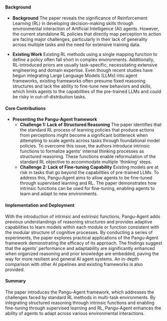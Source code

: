 #### Background
- **Background**
The paper reveals the significance of Reinforcement Learning (RL) in developing decision-making skills through environmental interaction of Artificial Intelligence (AI) agents. However, the current standalone RL policies that directly map perception to action are facing major challenges, particularly in their lack of generality across multiple tasks and the need for extensive training data.

- **Existing Work**
Existing RL methods using a single mapping function to define a policy often fall short in complex environments. Additionally, RL-introduced priors are usually task-specific, necessitating extensive engineering and domain expertise. Even though recent studies have begun integrating Large Language Models (LLMs) into agent frameworks, existing frameworks often presume fixed reasoning structures and lack the ability to fine-tune new behaviors and skills, which limits agents to the capabilities of the pre-trained LLMs and could be risky in out-of-distribution tasks.

#### Core Contributions
- **Presenting the Pangu-Agent framework**
    - **Challenge 1: Lack of Structured Reasoning**
        The paper identifies that the standard RL process of learning policies that produce actions from perceptions might become a significant bottleneck when attempting to scale agents across tasks through foundational model policies. To overcome this issue, the authors introduce intrinsic functions to formalize agents' internal thinking processes as structured reasoning. These functions enable reformulation of the standard RL objective to accommodate multiple 'thinking' steps.
    - **Challenge 2: Lack of Fine-tuning Capability**
        Existing models are at risk in tasks that go beyond the capabilities of pre-trained LLMs. To address this, Pangu-Agent aims to allow agents to be fine-tuned through supervised learning and RL. The paper demonstrates how intrinsic functions can be used for fine-tuning, enabling agents to learn and adapt to new environments.

#### Implementation and Deployment
With the introduction of intrinsic and extrinsic functions, Pangu-Agent adds previous understandings of reasoning structures and provides adaptive capabilities to learn models within each module or function consistent with the modular structure of cognitive processes. By conducting a series of experiments, the paper explores practical applications of the Pangu-Agent framework demonstrating the efficacy of its approach. The findings suggest that the agents' performance and adaptability are significantly enhanced when organized reasoning and prior knowledge are embedded, paving the way for more resilient and general AI agent systems. An in-depth comparison with other AI pipelines and existing frameworks is also provided.

#### Summary
The paper introduces the Pangu-Agent framework, which addresses the challenges faced by standard RL methods in multi-task environments. By integrating structured reasoning through intrinsic functions and enabling fine-tuning through supervised learning and RL, Pangu-Agent enhances the ability of agents to adapt across various environmental interactions.